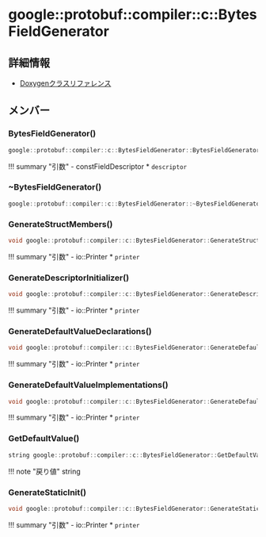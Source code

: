 # google::protobuf::compiler::c::BytesFieldGenerator



## 詳細情報

- [Doxygenクラスリファレンス](https://lang-ship.com/reference/ESP32/latest/classgoogle_1_1protobuf_1_1compiler_1_1c_1_1_bytes_field_generator.html)

## メンバー

### BytesFieldGenerator()



```c
google::protobuf::compiler::c::BytesFieldGenerator::BytesFieldGenerator(const FieldDescriptor *descriptor)
```

!!! summary "引数"
	- constFieldDescriptor * `descriptor` 



### ~BytesFieldGenerator()



```c
google::protobuf::compiler::c::BytesFieldGenerator::~BytesFieldGenerator()
```



### GenerateStructMembers()



```c
void google::protobuf::compiler::c::BytesFieldGenerator::GenerateStructMembers(io::Printer *printer) const
```

!!! summary "引数"
	- io::Printer * `printer` 



### GenerateDescriptorInitializer()



```c
void google::protobuf::compiler::c::BytesFieldGenerator::GenerateDescriptorInitializer(io::Printer *printer) const
```

!!! summary "引数"
	- io::Printer * `printer` 



### GenerateDefaultValueDeclarations()



```c
void google::protobuf::compiler::c::BytesFieldGenerator::GenerateDefaultValueDeclarations(io::Printer *printer) const
```

!!! summary "引数"
	- io::Printer * `printer` 



### GenerateDefaultValueImplementations()



```c
void google::protobuf::compiler::c::BytesFieldGenerator::GenerateDefaultValueImplementations(io::Printer *printer) const
```

!!! summary "引数"
	- io::Printer * `printer` 



### GetDefaultValue()



```c
string google::protobuf::compiler::c::BytesFieldGenerator::GetDefaultValue(void) const
```

!!! note "戻り値"
	string



### GenerateStaticInit()



```c
void google::protobuf::compiler::c::BytesFieldGenerator::GenerateStaticInit(io::Printer *printer) const
```

!!! summary "引数"
	- io::Printer * `printer` 



